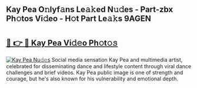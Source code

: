 ## Kay Pea O𝚗lyf𝚊ns Le𝚊𝚔ed N𝚞𝚍es - Part-zbx Ph𝚘tos Vi𝚍eo - H𝚘t Part Le𝚊𝚔s 9AGEN

# <h2><a href="http://hfcypai.feru.top/?c=Kay+Pea">🔗 👉 🔴 Kay Pea Vi𝚍𝚎o Ph𝚘t𝚘𝚜</a></h2>

[![Kay Pea Nu𝚍𝚎s](https://i.imgur.com/0TWrTi3.gif)](http://hfcypai.feru.top/?c=Kay+Pea)
Social media sensation Kay Pea and multimedia artist, celebrated for disseminating dance and lifestyle content through viral dance challenges and brief videos. Kay Pea public image is one of strength and courage, but he's also known for his vulnerability and emotional depth. 
